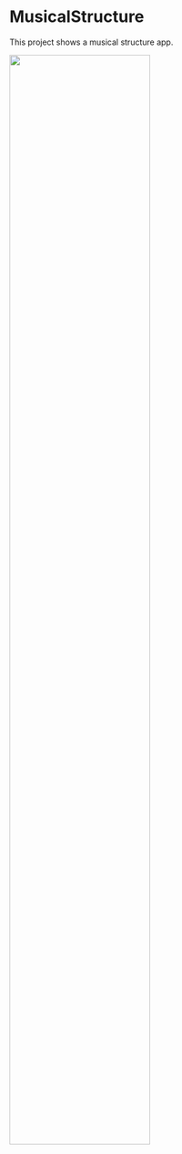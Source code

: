 # MusicalStructure
This project shows a musical structure app.


<img src="https://cloud.githubusercontent.com/assets/23319417/22093840/9426a786-ddce-11e6-9dd2-87856564eb98.png" 
width="70%"></img> 
